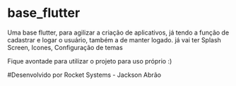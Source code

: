 # base_flutter

Uma base flutter, para agilizar a criação de aplicativos, já tendo a função de cadastrar e logar o usuário, também a de manter logado.
já vai ter Splash Screen, Icones, Configuração de temas

Fique avontade para utilizar o projeto para uso próprio :)

#Desenvolvido por Rocket Systems - Jackson Abrão

